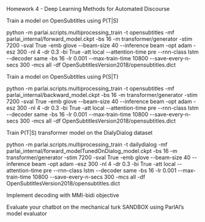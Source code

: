 Homework 4 - Deep Learning Methods for Automated Discourse

Train a model on OpenSubtitles using P(T|S) 

python -m parlai.scripts.multiprocessing_train -t opensubtitles -mf parlai_internal/forward_model.ckpt -bs 16 -m transformer/generator -stim 7200 -sval True -emb glove --beam-size 40 --inference beam -opt adam -esz 300 -nl 4 -dr 0.3 -bi True -att local --attention-time pre --rnn-class lstm --decoder same -bs 16 -lr 0.001 --max-train-time 10800 --save-every-n-secs  300 -mcs all -df OpenSubtitlesVersion2018/opensubtitles.dict 

Train a model on OpenSubtitles using P(S|T)

python -m parlai.scripts.multiprocessing_train -t opensubtitles -mf parlai_internal/backward_model.ckpt -bs 16 -m transformer/generator -stim 7200 -sval True -emb glove --beam-size 40 --inference beam -opt adam -esz 300 -nl 4 -dr 0.3 -bi True -att local --attention-time pre --rnn-class lstm --decoder same -bs 16 -lr 0.001 --max-train-time 10800 --save-every-n-secs  300 -mcs all -df OpenSubtitlesVersion2018/opensubtitles.dict 

Train P(T|S) transformer model on the DialyDialog dataset

python -m parlai.scripts.multiprocessing_train -t dailydialog -mf parlai_internal/forward_modelTunedOnDialog_model.ckpt -bs 16 -m transformer/generator -stim 7200 -sval True -emb glove --beam-size 40 --inference beam -opt adam -esz 300 -nl 4 -dr 0.3 -bi True -att local --attention-time pre --rnn-class lstm --decoder same -bs 16 -lr 0.001 --max-train-time 10800 --save-every-n-secs  300 -mcs all -df OpenSubtitlesVersion2018/opensubtitles.dict 


Implement decoding with MMI-bidi objective


Evaluate your chatbot on the mechanical turk SANDBOX using ParlAI’s model evaluator

